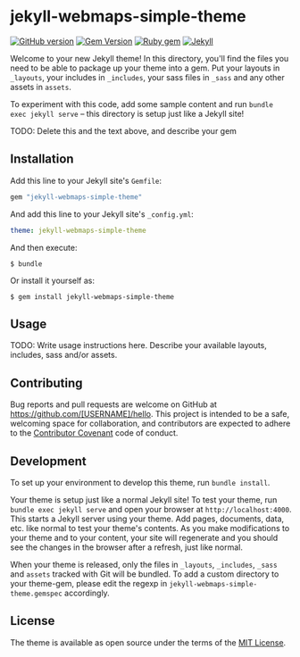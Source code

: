 # jekyll-webmaps-simple-theme

[![GitHub version](https://badge.fury.io/gh/wslerry%2Fjekyll-webmaps-simple-theme.svg)](https://badge.fury.io/gh/wslerry%2Fjekyll-webmaps-simple-theme)
[![Gem Version](https://badge.fury.io/rb/jekyll-webmaps-simple-theme.svg)](https://badge.fury.io/rb/jekyll-webmaps-simple-theme)
[![Ruby gem](https://img.shields.io/gem/v/jekyll-theme-basically-basic.svg)](https://rubygems.org/gems/jekyll-theme-basically-basic)
[![Jekyll](https://img.shields.io/badge/jekyll-%3E%3D%203.80-blue.svg)](https://jekyllrb.com/)

Welcome to your new Jekyll theme! In this directory, you'll find the files you need to be able to package up your theme into a gem. Put your layouts in `_layouts`, your includes in `_includes`, your sass files in `_sass` and any other assets in `assets`.

To experiment with this code, add some sample content and run `bundle exec jekyll serve` – this directory is setup just like a Jekyll site!

TODO: Delete this and the text above, and describe your gem


## Installation

Add this line to your Jekyll site's `Gemfile`:

```ruby
gem "jekyll-webmaps-simple-theme"
```

And add this line to your Jekyll site's `_config.yml`:

```yaml
theme: jekyll-webmaps-simple-theme
```

And then execute:

    $ bundle

Or install it yourself as:

    $ gem install jekyll-webmaps-simple-theme

## Usage

TODO: Write usage instructions here. Describe your available layouts, includes, sass and/or assets.

## Contributing

Bug reports and pull requests are welcome on GitHub at https://github.com/[USERNAME]/hello. This project is intended to be a safe, welcoming space for collaboration, and contributors are expected to adhere to the [Contributor Covenant](http://contributor-covenant.org) code of conduct.

## Development

To set up your environment to develop this theme, run `bundle install`.

Your theme is setup just like a normal Jekyll site! To test your theme, run `bundle exec jekyll serve` and open your browser at `http://localhost:4000`. This starts a Jekyll server using your theme. Add pages, documents, data, etc. like normal to test your theme's contents. As you make modifications to your theme and to your content, your site will regenerate and you should see the changes in the browser after a refresh, just like normal.

When your theme is released, only the files in `_layouts`, `_includes`, `_sass` and `assets` tracked with Git will be bundled.
To add a custom directory to your theme-gem, please edit the regexp in `jekyll-webmaps-simple-theme.gemspec` accordingly.

## License

The theme is available as open source under the terms of the [MIT License](https://opensource.org/licenses/MIT).
